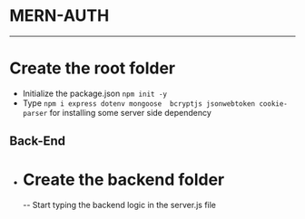 # MERN-AUTH

---

# Create the root folder

- Initialize the package.json `npm init -y`
- Type `npm i express dotenv mongoose  bcryptjs jsonwebtoken cookie-parser` for installing some server side dependency

## Back-End

- # Create the backend folder
  -- Start typing the backend logic in the server.js file
